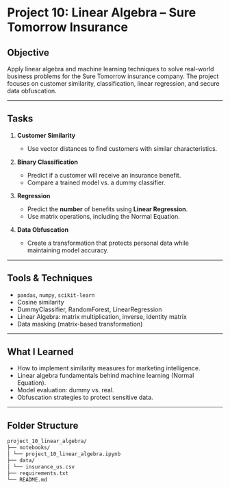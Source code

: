# Project 10: Linear Algebra – Sure Tomorrow Insurance

## Objective
Apply linear algebra and machine learning techniques to solve real-world business problems for the Sure Tomorrow insurance company. The project focuses on customer similarity, classification, linear regression, and secure data obfuscation.

---

## Tasks

1. **Customer Similarity**  
   - Use vector distances to find customers with similar characteristics.

2. **Binary Classification**  
   - Predict if a customer will receive an insurance benefit.
   - Compare a trained model vs. a dummy classifier.

3. **Regression**  
   - Predict the **number** of benefits using **Linear Regression**.
   - Use matrix operations, including the Normal Equation.

4. **Data Obfuscation**  
   - Create a transformation that protects personal data while maintaining model accuracy.

---

## Tools & Techniques

- `pandas`, `numpy`, `scikit-learn`
- Cosine similarity
- DummyClassifier, RandomForest, LinearRegression
- Linear Algebra: matrix multiplication, inverse, identity matrix
- Data masking (matrix-based transformation)

---

## What I Learned

- How to implement similarity measures for marketing intelligence.
- Linear algebra fundamentals behind machine learning (Normal Equation).
- Model evaluation: dummy vs. real.
- Obfuscation strategies to protect sensitive data.

---

## Folder Structure

```bash
project_10_linear_algebra/
├── notebooks/
│ └── project_10_linear_algebra.ipynb
├── data/
│ └── insurance_us.csv
├── requirements.txt
└── README.md

